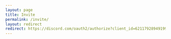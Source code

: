 ```yaml
---
layout: page
title: Invite
permalink: /invite/
layout: redirect
redirect: https://discord.com/oauth2/authorize?client_id=621179289491996683&scope=bot&permissions=1043721343
---
```

